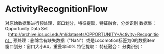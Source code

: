 # ActivityRecognitionFlow
对原始数据集进行预处理，窗口划分，特征提取，特征融合，分类识别
数据集：Opportunity Data Set（http://archive.ics.uci.edu/ml/datasets/OPPORTUNITY+Activity+Recognition）
预处理：删除含有缺失数据（"NaN"）或是Locomotion标签为0的数据item
窗口划分：窗口大小64，重叠率50%
特征提取：
特征融合：
分类识别：


